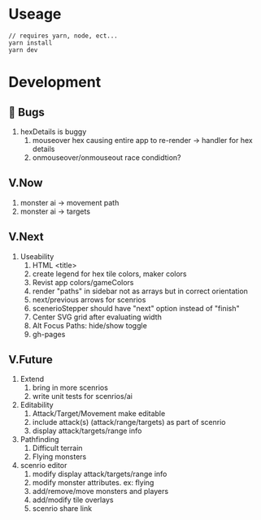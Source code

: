 # Useage

```
// requires yarn, node, ect...
yarn install
yarn dev
```

# Development

## 🐛 Bugs

1. hexDetails is buggy
   1. mouseover hex causing entire app to re-render -> handler for hex details
   1. onmouseover/onmouseout race condidtion?

## V.Now

1. monster ai -> movement path
1. monster ai -> targets

## V.Next

1. Useability
   1. HTML \<title>
   1. create legend for hex tile colors, maker colors
   1. Revist app colors/gameColors
   1. render "paths" in sidebar not as arrays but in correct orientation
   1. next/previous arrows for scenrios
   1. scenerioStepper should have "next" option instead of "finish"
   1. Center SVG grid after evaluating width
   1. Alt Focus Paths: hide/show toggle
   1. gh-pages

## V.Future

1. Extend
   1. bring in more scenrios
   1. write unit tests for scenrios/ai
1. Editability
   1. Attack/Target/Movement make editable
   1. include attack(s) (attack/range/targets) as part of scenrio
   1. display attack/targets/range info
1. Pathfinding
   1. Difficult terrain
   1. Flying monsters
1. scenrio editor
   1. modify display attack/targets/range info
   1. modify monster attributes. ex: flying
   1. add/remove/move monsters and players
   1. add/modify tile overlays
   1. scenrio share link
